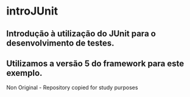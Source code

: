 # introJUnit
## Introdução à utilização do JUnit para o desenvolvimento de testes. 
## Utilizamos a versão 5 do framework para este exemplo.

Non Original - Repository copied for study purposes

  
